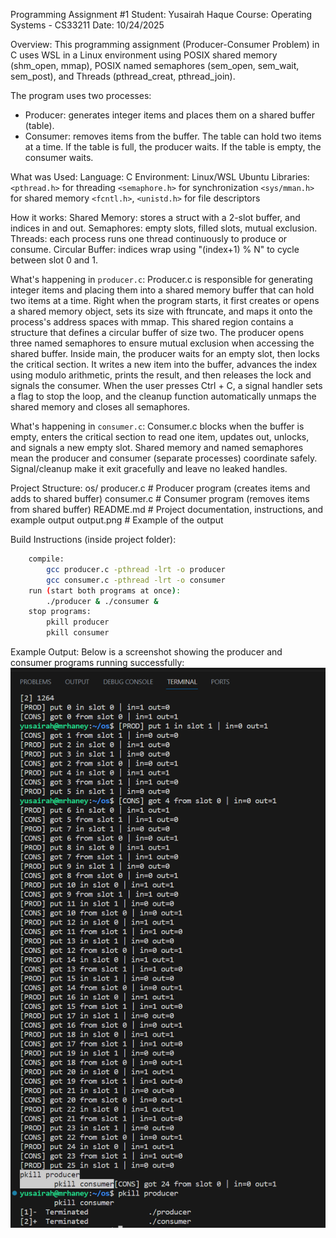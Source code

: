 Programming Assignment #1 
Student: Yusairah Haque 
Course: Operating Systems - CS33211
Date: 10/24/2025


Overview: 
    This programming assignment (Producer-Consumer Problem) in C uses WSL in a Linux environment using POSIX shared memory (shm_open, mmap), POSIX named semaphores (sem_open, sem_wait, sem_post), and Threads (pthread_creat, pthread_join). 

The program uses two processes: 
- Producer: generates integer items and places them on a shared buffer (table).
- Consumer: removes items from the buffer. 
    The table can hold two items at a time. If the table is full, the producer waits. If the table is empty, the consumer waits. 

What was Used: 
    Language: C 
    Environment: Linux/WSL Ubuntu 
    Libraries: 
        `<pthread.h>` for threading 
        `<semaphore.h>` for synchronization 
        `<sys/mman.h>` for shared memory 
        `<fcntl.h>`, `<unistd.h>` for file descriptors

How it works: 
    Shared Memory: stores a struct with a 2-slot buffer, and indices in and out. 
    Semaphores: empty slots, filled slots, mutual exclusion. 
    Threads: each process runs one thread continuously to produce or consume.
    Circular Buffer: indices wrap using "(index+1) % N" to cycle between slot 0 and 1.

What's happening in `producer.c`: 
    Producer.c is responsible for generating integer items and placing them into a shared memory buffer that can hold two items at a time. Right when the program starts, it first creates or opens a shared memory object, sets its size with ftruncate, and maps it onto the process's address spaces with mmap. This shared region contains a structure that defines a circular buffer of size two. The producer opens three named semaphores to ensure mutual exclusion when accessing the shared buffer. Inside main, the producer waits for an empty slot, then locks the critical section. It writes a new item into the buffer, advances the index using modulo arithmetic, prints the result, and then releases the lock and signals the consumer. When the user presses Ctrl + C, a signal handler sets a flag to stop the loop, and the cleanup function automatically unmaps the shared memory and closes all semaphores. 

What's happening in `consumer.c`: 
    Consumer.c blocks when the buffer is empty, enters the critical section to read one item, updates out, unlocks, and signals a new empty slot. Shared memory and named semaphores mean the producer and consumer (separate processes) coordinate safely. Signal/cleanup make it exit gracefully and leave no leaked handles.

Project Structure: 
os/
    producer.c       # Producer program (creates items and adds to shared buffer)
    consumer.c       # Consumer program (removes items from shared buffer)
    README.md        # Project documentation, instructions, and example output
    output.png       # Example of the output 

Build Instructions (inside project folder): 
```bash
    compile: 
        gcc producer.c -pthread -lrt -o producer 
        gcc consumer.c -pthread -lrt -o consumer
    run (start both programs at once): 
        ./producer & ./consumer &
    stop programs: 
        pkill producer
        pkill consumer
```
Example Output:
    Below is a screenshot showing the producer and consumer programs running successfully:
    ![Program Output](output.png)
